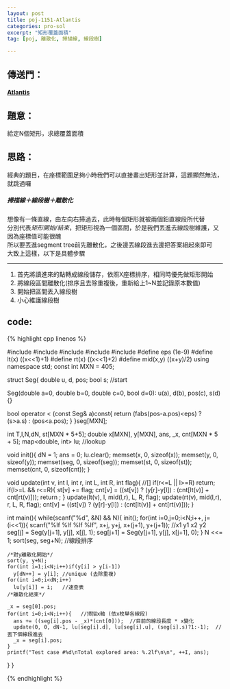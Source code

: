 ```yaml
---
layout: post
title: poj-1151-Atlantis
categories: pro-sol
excerpt: "矩形覆蓋面積"
tag: [poj, 離散化, 掃描線, 線段樹]

---
```


## 傳送門：

#### [Atlantis](http://poj.org/problem?id=1151)

## 題意：
  
給定N個矩形，求總覆蓋面積

## 思路：
  
  經典的題目，在座標範圍足夠小時我們可以直接畫出矩形並計算，這題顯然無法，就跳過囉   

##### 掃描線＋線段樹＋離散化

  想像有一條直線，由左向右掃過去，此時每個矩形就被兩個鉛直線段所代替  
  分別代表*矩形開始/結束*，把矩形視為一個區間，於是我們丟進去線段樹維護，又因為座標值可能很醜  
  所以要丟進segment tree前先離散化，之後邊丟線段進去邊把答案組起來即可  
  大致上這樣，以下是具體步驟

  -----------
  
1. 首先將讀進來的點轉成線段儲存，依照X座標排序，相同時優先做矩形開始
2. 將線段區間離散化(排序且去除重複後，重新給上1~N並記錄原本數值)
3. 開始把區間丟入線段樹
4. 小心維護線段樹

## code:

{% highlight cpp linenos %}

#include <iostream>
#include <cmath>
#include <cstring>
#include <algorithm>
#include <map>
#define eps (1e-9)
#define lt(x) ((x<<1)+1)
#define rt(x) ((x<<1)+2)
#define mid(x,y) ((x+y)/2)
using namespace std;
const int MXN = 405;

struct Seg{
  double u, d, pos;
  bool s; //start
  
  Seg(double a=0, double b=0, double c=0, bool d=0):
    u(a), d(b), pos(c), s(d){}
  
  bool operator < (const Seg& a)const{
    return (fabs(pos-a.pos)<eps) ? (s>a.s) : (pos<a.pos);
  }
}seg[MXN];

int T,I,N,dN, st[MXN * 5+5];
double x[MXN], y[MXN], ans, _x, cnt[MXN * 5 + 5];
map<double, int> lu; //lookup

void init(){
  dN = 1;
  ans = 0;
  lu.clear();
  memset(x, 0, sizeof(x));
  memset(y, 0, sizeof(y));
  memset(seg, 0, sizeof(seg));
  memset(st, 0, sizeof(st));
  memset(cnt, 0, sizeof(cnt));
}

void update(int v, int l, int r, int L, int R, int flag){ //[]
  if(r<=L || l>=R) return;
  if(l>=L && r<=R){
    st[v] += flag;
    cnt[v] = ((st[v]) ? (y[r]-y[l]) : (cnt[lt(v)] + cnt[rt(v)]));
    return ;
  }
  update(lt(v), l, mid(l,r), L, R, flag);
  update(rt(v), mid(l,r), r, L, R, flag);
  cnt[v] = ((st[v]) ? (y[r]-y[l]) : (cnt[lt(v)] + cnt[rt(v)]));
}

int main(){
  while(scanf("%d", &N) && N){
    init();
    for(int i=0,j=0;i<N;i++, j=(i<<1)){
      scanf("%lf %lf %lf %lf", x+j, y+j, x+(j+1), y+(j+1));
      //x1 y1 x2 y2
      seg[j] = Seg(y[j+1], y[j], x[j], 1);
      seg[j+1] = Seg(y[j+1], y[j], x[j+1], 0);
    }
    N <<= 1;
    sort(seg, seg+N); //線段排序
    
    /*對y離散化開始*/
    sort(y, y+N);
    for(int i=1;i<N;i++)if(y[i] > y[i-1])
      y[dN++] = y[i]; //unique (去除重複)
    for(int i=0;i<dN;i++)
      lu[y[i]] = i;   //速查表
    /*離散化結束*/

    _x = seg[0].pos;
    for(int i=0;i<N;i++){   //掃描x軸 (依x枚舉各線段)
      ans += ((seg[i].pos - _x)*(cnt[0]));  //目前的線段長度 * x變化
      update(0, 0, dN-1, lu[seg[i].d], lu[seg[i].u], (seg[i].s)?1:-1);  // 丟下個線段進去
      _x = seg[i].pos;
    }
    printf("Test case #%d\nTotal explored area: %.2lf\n\n", ++I, ans);
  }
}



{% endhighlight %}
